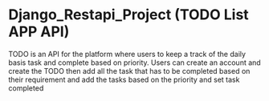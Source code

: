 # Django_Restapi_Project (TODO List APP API) 
<div>
TODO is an API for the platform where users to keep a track of the daily basis task and complete based on priority.
Users can create an account and create the TODO then add all the task that has to be completed based on their requirement and add the tasks based on the priority and set task completed 
</div>  
